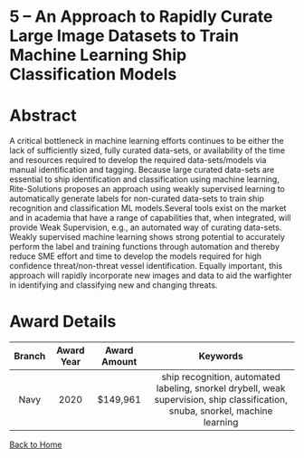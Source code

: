 
5 – An Approach to Rapidly Curate Large Image Datasets to Train Machine Learning Ship Classification Models
===========================================================================================================

# Abstract


A critical bottleneck in machine learning efforts continues to be either the lack of sufficiently sized, fully curated data-sets, or availability of the time and resources required to develop the required data-sets/models via manual identification and tagging. Because large curated data-sets are essential to ship identification and classification using machine learning, Rite-Solutions proposes an approach using weakly supervised learning to automatically generate labels for non-curated data-sets to train ship recognition and classification ML models.Several tools exist on the market and in academia that have a range of capabilities that, when integrated, will provide Weak Supervision, e.g., an automated way of curating data-sets. Weakly supervised machine learning shows strong potential to accurately perform the label and training functions through automation and thereby reduce SME effort and time to develop the models required for high confidence threat/non-threat vessel identification. Equally important, this approach will rapidly incorporate new images and data to aid the warfighter in identifying and classifying new and changing threats.  

# Award Details

|Branch|Award Year|Award Amount|Keywords|
| :---: | :---: | :---: | :---: |
|Navy|2020|$149,961|ship recognition, automated labeling, snorkel drybell, weak supervision, ship classification, snuba, snorkel, machine learning|
  
  


[Back to Home](https://github.com/chrischow/dod_sbir_awards#2121)